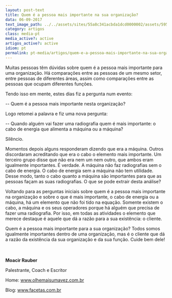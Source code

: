 ```yaml
---
layout: post-text
title: Quem é a pessoa mais importante na sua organização?
data: 06-09-2017
text_image_path: ../../assets/sites/55a8c341acbda1dcd0000002/assets/59550798acbda16b49010bf1/_18.jpg
category: artigos
class: media-pt
media_active?: active
artigos_active?: active
idiom: pt
permalink: pt-media/artigos/quem-e-a-pessoa-mais-importante-na-sua-organizacao
---  
```


Muitas pessoas têm dúvidas sobre quem é a pessoa mais importante para uma organização. Há comparações entre as pessoas de um mesmo setor, entre pessoas de diferentes áreas, assim como comparações entre as pessoas que ocupam diferentes funções.

Tendo isso em mente, estes dias fiz a pergunta num evento:

-- Quem é a pessoa mais importante nesta organização?

Logo retomei a palavra e fiz uma nova pergunta:

-- Quando alguém vai fazer uma radiografia quem é mais importante: o cabo de energia que alimenta a máquina ou a máquina?

Silêncio.

Momentos depois alguns responderam dizendo que era a máquina. Outros discordaram acreditando que era o cabo o elemento mais importante. Um terceiro grupo disse que não era nem um nem outro, que ambos eram igualmente importantes. É verdade. A máquina não faz radiografias sem o cabo de energia. O cabo de energia sem a máquina não tem utilidade. Desse modo, tanto o cabo quanto a máquina são importantes para que as pessoas façam as suas radiografias. O que se pode extrair desta análise?

Voltando para as perguntas iniciais sobre quem é a pessoa mais importante na organização e sobre o que é mais importante, o cabo de energia ou a máquina, há um elemento que não foi tido na equação. Somente existem o cabo, a máquina e os seus operadores porque há alguém que precisa de fazer uma radiografia. Por isso, em todas as atividades o elemento que merece destaque é aquele que dá a razão para a sua existência: o cliente.

Quem é a pessoa mais importante para a sua organização? Todos somos igualmente importantes dentro de uma organização, mas é o cliente que dá a razão da existência da sua organização e da sua função. Cuide bem dele!<br><br><br>

 

**Moacir Rauber**

Palestrante, Coach e Escritor

Home: www.olhemaisumavez.com.br

Blog: www.facetas.com.br

